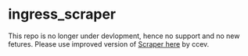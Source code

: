 # ingress_scraper
This repo is no longer under devlopment, hence no support and no new fetures.
Please use improved version of [Scraper here](https://github.com/ccev/intelwatcher) by ccev. 
